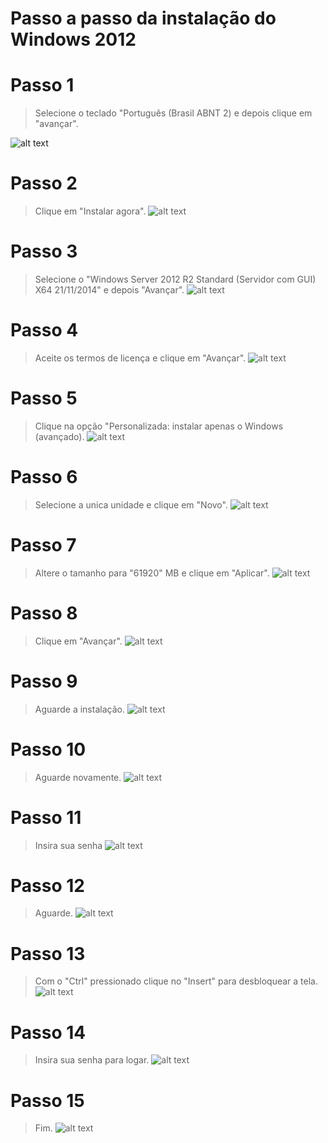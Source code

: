 # Passo a passo da instalação do Windows 2012
# Passo 1
>Selecione o teclado "Português (Brasil ABNT 2) e depois clique em "avançar".
 
![alt text](./print/print/1.png)
 
# Passo 2
>Clique em "Instalar agora".
![alt text](print/2.png)
 
# Passo 3
>Selecione o "Windows Server 2012 R2 Standard (Servidor com GUI) X64 21/11/2014" e depois "Avançar".
![alt text](print/3.png)
 
# Passo 4
>Aceite os termos de licença e clique em "Avançar".
![alt text](print/4.png)
 
# Passo 5
>Clique na opção "Personalizada: instalar apenas o Windows (avançado).
![alt text](print/5.png)
 
# Passo 6
>Selecione a unica unidade e clique em "Novo".
![alt text](print/6.png)
 
# Passo 7
>Altere o tamanho para "61920" MB e clique em "Aplicar".
![alt text](print/7.png)
 
# Passo 8
>Clique em "Avançar".
![alt text](print/8.png)
 
# Passo 9
>Aguarde a instalação.
![alt text](print/9.png)
 
# Passo 10
>Aguarde novamente.
![alt text](print/10.png)
 
# Passo 11
>Insira sua senha
![alt text](print/11.png)
 
# Passo 12
>Aguarde.
![alt text](print/12.png)
 
# Passo 13
>Com o "Ctrl" pressionado clique no "Insert" para desbloquear a tela.
![alt text](print/13.png)
 
# Passo 14
>Insira sua senha para logar.
![alt text](print/14.png)
 
# Passo 15
>Fim.
![alt text](print/15.png)